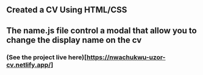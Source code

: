 ## Created a CV Using HTML/CSS

## The name.js file control a modal that allow you to change the display name on the cv

### (See the project live here)[https://nwachukwu-uzor-cv.netlify.app/]
